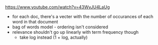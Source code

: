 https://www.youtube.com/watch?v=43WvJU4LaUg

* for each doc, there's a vecter with the number of occurances of each word in that document
* bag of words model - ordering isn't considered
* relevance shouldn't go up linearly with term frequency though
  * take log instead (1 + log, actually)




